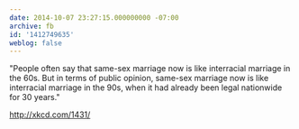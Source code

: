 ```yaml
---
date: 2014-10-07 23:27:15.000000000 -07:00
archive: fb
id: '1412749635'
weblog: false
---
```


"People often say that same-sex marriage now is like interracial marriage in the 60s. But in terms of public opinion, same-sex marriage now is like interracial marriage in the 90s, when it had already been legal nationwide for 30 years."

http://xkcd.com/1431/
